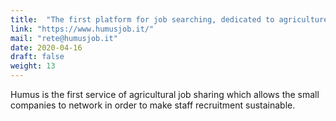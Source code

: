 ```yaml
---
title:  "The first platform for job searching, dedicated to agriculture and regular contracts modality."
link: "https://www.humusjob.it/"
mail: "rete@humusjob.it"
date: 2020-04-16
draft: false
weight: 13
---
```


Humus is the first service of agricultural job sharing which allows the small companies to network in order to make staff recruitment sustainable.
